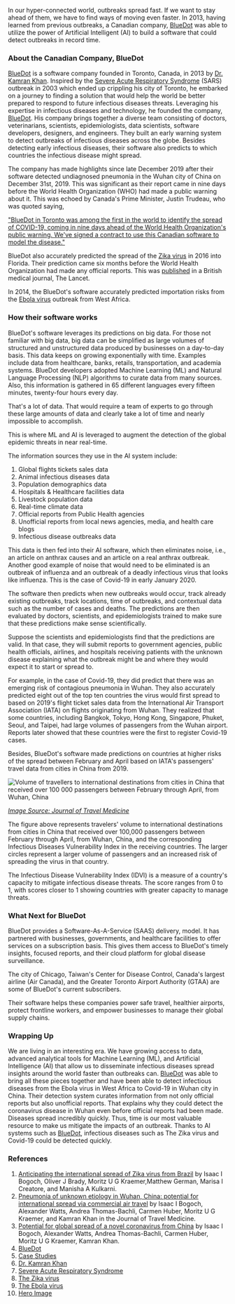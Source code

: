 
In our hyper-connected world, outbreaks spread fast. If we want to stay ahead of them, we have to find ways of moving even faster. In 2013, having learned from previous outbreaks, a Canadian company, [BlueDot](https://bluedot.global/) was able to utilize the power of Artificial Intelligent (AI) to build a software that could detect outbreaks in record time.

### About the Canadian Company, BlueDot

[BlueDot](https://bluedot.global/) is a software company founded in Toronto, Canada, in 2013 by [Dr. Kamran Khan](https://bluedot.global/about/). Inspired by the [Severe Acute Respiratory Syndrome](https://www.who.int/health-topics/severe-acute-respiratory-syndrome/) (SARS) outbreak in 2003 which ended up crippling his city of Toronto, he embarked on a journey to finding a solution that would help the world be better prepared to respond to future infectious diseases threats. Leveraging his expertise in infectious diseases and technology, he founded the company, [BlueDot](https://bluedot.global/). His company brings together a diverse team consisting of doctors, veterinarians, scientists, epidemiologists, data scientists, software developers, designers, and engineers. They built an early warning system to detect outbreaks of infectious diseases across the globe. Besides detecting early infectious diseases, their software also predicts to which countries the infectious disease might spread. 

The company has made highlights since late December 2019 after their software detected undiagnosed pneumonia in the Wuhan city of China on December 31st, 2019. This was significant as their report came in nine days before the World Health Organization (WHO) had made a public warning about it. This was echoed by Canada's Prime Minister, Justin Trudeau, who was quoted saying,

["BlueDot in Toronto was among the first in the world to identify the spread of COVID-19, coming in nine days ahead of the World Health Organization's public warning. We've signed a contract to use this Canadian software to model the disease."](https://bluedot.global/clients/)

BlueDot also accurately predicted the spread of the [Zika virus](https://www.who.int/news-room/fact-sheets/detail/zika-virus) in 2016 into Florida. Their prediction came six months before the World Health Organization had made any official reports. This was [published](https://www.thelancet.com/journals/lancet/article/PIIS0140-6736(16)00080-5/fulltext/) in a British medical journal, The Lancet. 

In 2014, the BlueDot's software accurately predicted importation risks from the [Ebola virus](https://www.who.int/news-room/fact-sheets/detail/ebola-virus-disease) outbreak from West Africa.

### How their software works

BlueDot's software leverages its predictions on big data. For those not familiar with big data, big data can be simplified as large volumes of structured and unstructured data produced by businesses on a day-to-day basis. This data keeps on growing exponentially with time. Examples include data from healthcare, banks, retails, transportation, and academia systems.
BlueDot developers adopted Machine Learning (ML) and Natural Language Processing (NLP) algorithms to curate data from many sources. Also, this information is gathered in 65 different languages every fifteen minutes, twenty-four hours every day. 

That's a lot of data. That would require a team of experts to go through these large amounts of data and clearly take a lot of time and nearly impossible to accomplish. 

This is where ML and AI is leveraged to augment the detection of the global epidemic threats in near real-time.

The information sources they use in the AI system include:

1. Global flights tickets sales data
2. Animal infectious diseases data
3. Population demographics data
4. Hospitals & Healthcare facilities data
5. Livestock population data
6. Real-time climate data
7. Official reports from Public Health agencies
8. Unofficial reports from local news agencies, media, and health care blogs
9. Infectious disease outbreaks data

This data is then fed into their AI software, which then eliminates noise, i.e., an article on anthrax causes and an article on a real anthrax outbreak. Another good example of noise that would need to be eliminated is an outbreak of influenza and an outbreak of a deadly infectious virus that looks like influenza. This is the case of Covid-19 in early January 2020. 

The software then predicts when new outbreaks would occur, track already existing outbreaks, track locations, time of outbreaks, and contextual data such as the number of cases and deaths. 
The predictions are then evaluated by doctors, scientists, and epidemiologists trained to make sure that these predictions make sense scientifically. 

Suppose the scientists and epidemiologists find that the predictions are valid. In that case, they will submit reports to government agencies, public health officials, airlines, and hospitals receiving patients with the unknown disease explaining what the outbreak might be and where they would expect it to start or spread to. 

For example, in the case of Covid-19, they did predict that there was an emerging risk of contagious pneumonia in Wuhan. They also accurately predicted eight out of the top ten countries the virus would first spread to based on 2019's flight ticket sales data from the International Air Transport Association (IATA) on flights originating from Wuhan. They realized that some countries, including Bangkok, Tokyo, Hong Kong, Singapore, Phuket, Seoul, and Taipei, had large volumes of passengers from the Wuhan airport. Reports later showed that these countries were the first to register Covid-19 cases.

Besides, BlueDot's software made predictions on countries at higher risks of the spread between February and April based on IATA's passengers' travel data from cities in China from 2019.

![Volume of travellers to international destinations from cities in China that received over 100 000 passengers between February through April, from Wuhan, China](/engineering-education/how-ai-predicted-the-coronavirus-outbreak/international-passengers-from-china.PNG)

*[Image Source: Journal of Travel Medicine](https://academic.oup.com/jtm/article/27/2/taaa011/5716260)*

The figure above represents travelers' volume to international destinations from cities in China that received over 100,000 passengers between February through April, from Wuhan, China, and the corresponding Infectious Diseases Vulnerability Index in the receiving countries. The larger circles represent a larger volume of passengers and an increased risk of spreading the virus in that country.

The Infectious Disease Vulnerability Index (IDVI) is a measure of a country's capacity to mitigate infectious disease threats. The score ranges from 0 to 1, with scores closer to 1 showing countries with greater capacity to manage threats.

### What Next for BlueDot

BlueDot provides a Software-As-A-Service (SAAS) delivery, model. It has partnered with businesses, governments, and healthcare facilities to offer services on a subscription basis. This gives them access to BlueDot's timely insights, focused reports, and their cloud platform for global disease surveillance. 

The city of Chicago, Taiwan's Center for Disease Control, Canada's largest airline (Air Canada), and the Greater Toronto Airport Authority (GTAA) are some of BlueDot's current subscribers.

Their software helps these companies power safe travel, healthier airports, protect frontline workers, and empower businesses to manage their global supply chains.

### Wrapping Up

We are living in an interesting era. We have growing access to data, advanced analytical tools for Machine Learning (ML), and Artificial Intelligence (AI) that allow us to disseminate infectious diseases spread insights around the world faster than outbreaks can. [BlueDot](https://bluedot.global/) was able to bring all these pieces together and have been able to detect infectious diseases from the Ebola virus in West Africa to Covid-19 in Wuhan city in China. Their detection system curates information from not only official reports but also unofficial reports. That explains why they could detect the coronavirus disease in Wuhan even before official reports had been made.
Diseases spread incredibly quickly. Thus, time is our most valuable resource to make us mitigate the impacts of an outbreak. Thanks to AI systems such as [BlueDot](https://bluedot.global/), infectious diseases such as The Zika virus and Covid-19 could be detected quickly.

### References

1. [Anticipating the international spread of Zika virus from Brazil](https://www.thelancet.com/journals/lancet/article/PIIS0140-6736(16)00080-5/fulltext/) by Isaac I Bogoch, Oliver J Brady, Moritz U G Kraemer,Matthew German, Marisa I Creatore, and Manisha A Kulkarni.
2. [Pneumonia of unknown etiology in Wuhan, China: potential for international spread via commercial air travel](https://pubmed.ncbi.nlm.nih.gov/31943059/) by Isaac I Bogoch, Alexander Watts, Andrea Thomas-Bachli, Carmen Huber, Moritz U G Kraemer, and Kamran Khan in the Journal of Travel Medicine.
3. [Potential for global spread of a novel coronavirus from China](https://academic.oup.com/jtm/article/27/2/taaa011/5716260) by Isaac I Bogoch, Alexander Watts, Andrea Thomas-Bachli, Carmen Huber, Moritz U G Kraemer, Kamran Khan. 
4. [BlueDot](https://bluedot.global/)
5. [Case Studies](https://bluedot.global/clients/)
6. [Dr. Kamran Khan](https://bluedot.global/about/)
7. [Severe Acute Respiratory Syndrome](https://www.who.int/health-topics/severe-acute-respiratory-syndrome/) 
8. [The Zika virus](https://www.who.int/news-room/fact-sheets/detail/zika-virus) 
9. [The Ebola virus](https://www.who.int/news-room/fact-sheets/detail/ebola-virus-disease) 
10. [Hero Image](https://unsplash.com/photos/Tzoe6VCvQYg?utm_source=unsplash&utm_medium=referral&utm_content=creditShareLink/)
 